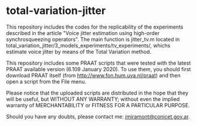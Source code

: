 # total-variation-jitter
This repository includes the codes for the replicability of the experiments described in the article "Voice jitter estimation using high-order synchrosqueezing operators". The main function is jitter_tv.m located in total_variation_jitter/3_models_experiments/tv_experiments/, whichs estimate voice jitter by means of the Total Variation method.

This repository includes some PRAAT scripts that were tested with the latest PRAAT available version (6.109 January 2020). To use them, you should first download PRAAT itself (from http://www.fon.hum.uva.nl/praat) and then open a script from the File menu.

Please notice that the uploaded scripts are distributed in the hope that they will be useful, but WITHOUT ANY WARRANTY; without even the implied warranty of MERCHANTABILITY or FITNESS FOR A PARTICULAR PURPOSE.

Should you have any doubts, please contact me: jmiramont@conicet.gov.ar.
